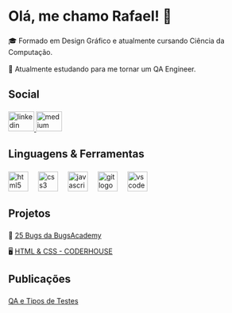 <h1 align="left">Olá, me chamo Rafael! 👋</h1>

###

<p align="left">🎓 Formado em Design Gráfico e atualmente cursando Ciência da Computação.<br><br>🔭 Atualmente estudando para me tornar um QA Engineer.</p>

###

<h2 align="left">Social</h2>

###

<div align="left">
  <a href="https://www.linkedin.com/in/rafaelbpimentel/" target="_blank">
    <img src="https://raw.githubusercontent.com/maurodesouza/profile-readme-generator/master/src/assets/icons/social/linkedin/default.svg" width="52" height="40" alt="linkedin logo"  />
  </a>
  <a href="https://medium.com/@rafaelpmt" target="_blank">
    <img src="https://raw.githubusercontent.com/maurodesouza/profile-readme-generator/master/src/assets/icons/social/medium/default.svg" width="52" height="40" alt="medium logo"  />
  </a>
</div>

###

<h2 align="left">Linguagens & Ferramentas</h2>

###

<div align="left">
  <img src="https://cdn.jsdelivr.net/gh/devicons/devicon/icons/html5/html5-original.svg" height="40" alt="html5 logo"  />
  <img width="12" />
  <img src="https://cdn.jsdelivr.net/gh/devicons/devicon/icons/css3/css3-original.svg" height="40" alt="css3 logo"  />
  <img width="12" />
  <img src="https://cdn.jsdelivr.net/gh/devicons/devicon/icons/javascript/javascript-original.svg" height="40" alt="javascript logo"  />
  <img width="12" />
  <img src="https://cdn.jsdelivr.net/gh/devicons/devicon/icons/git/git-original.svg" height="40" alt="git logo"  />
  <img width="12" />
  <img src="https://cdn.jsdelivr.net/gh/devicons/devicon/icons/vscode/vscode-original.svg" height="40" alt="vscode logo"  />
</div>

###

<h2 align="left">Projetos</h2>

###

🔎 [25 Bugs da BugsAcademy](https://github.com/rafaelbpmt/Academy-Bugs) 

🖥️ [HTML & CSS - CODERHOUSE](https://github.com/rafaelbpmt/projeto-final-coderhouse)

###

###

<h2 align="left">Publicações</h2>

###

[QA e Tipos de Testes](https://medium.com/@rafaelpmt/qa-e-tipos-de-testes-186529b2b619) 


###



###
